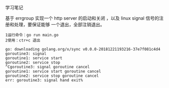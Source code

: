 学习笔记


基于 errgroup 实现一个 http server 的启动和关闭 ，以及 linux signal 信号的注册和处理，要保证能够 一个退出，全部注销退出。

```
1运行命令：go run main.go
2使用：ctr+c 退出

go: downloading golang.org/x/sync v0.0.0-20181221193216-37e7f081c4d4
goroutine3: signal
goroutine1: service start
goroutine2: service stop
^Cgoroutine3: signal goroutine cancel
goroutine1: service start goroutine cancel
goroutine2: service stop goroutine cancel
err: goroutine3: signal hand exit% 
```
